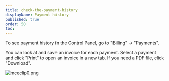```yaml
---
title: check-the-payment-history
displayName: Payment history
published: true
order: 50
toc:
---
```

To see payment history in the Control Panel, go to "Billing" → "Payments".

You can look at and save an invoice for each payment. Select a payment and click "Print" to open an invoice in a new tab. If you need a PDF file, click "Download".

<img src="https://support.gcore.com/hc/article_attachments/360020158578/mceclip0.png" alt="mceclip0.png">
